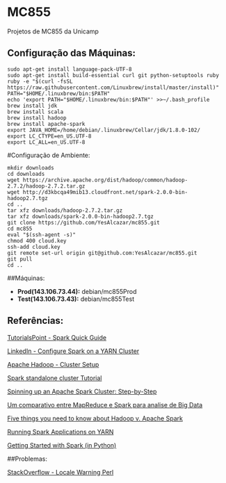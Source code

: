 # MC855

Projetos de MC855 da Unicamp

## Configuração das Máquinas:
```
sudo apt-get install language-pack-UTF-8
sudo apt-get install build-essential curl git python-setuptools ruby
ruby -e "$(curl -fsSL https://raw.githubusercontent.com/Linuxbrew/install/master/install)"
PATH="$HOME/.linuxbrew/bin:$PATH"
echo 'export PATH="$HOME/.linuxbrew/bin:$PATH"' >>~/.bash_profile
brew install jdk
brew install scala
brew install hadoop
brew install apache-spark
export JAVA_HOME=/home/debian/.linuxbrew/Cellar/jdk/1.8.0-102/
export LC_CTYPE=en_US.UTF-8
export LC_ALL=en_US.UTF-8
```

#Configuração de Ambiente:
```
mkdir downloads
cd downloads
wget https://archive.apache.org/dist/hadoop/common/hadoop-2.7.2/hadoop-2.7.2.tar.gz
wget http://d3kbcqa49mib13.cloudfront.net/spark-2.0.0-bin-hadoop2.7.tgz
cd ..
tar xfz downloads/hadoop-2.7.2.tar.gz
tar xfz downloads/spark-2.0.0-bin-hadoop2.7.tgz
git clone https://github.com/YesAlcazar/mc855.git
cd mc855
eval "$(ssh-agent -s)"
chmod 400 cloud.key
ssh-add cloud.key
git remote set-url origin git@github.com:YesAlcazar/mc855.git
git pull
cd ..

```

##Máquinas:
* **Prod(143.106.73.44):** debian/mc855Prod
* **Test(143.106.73.43):** debian/mc855Test

## Referências:

[TutorialsPoint - Spark Quick Guide](https://www.tutorialspoint.com/apache_spark/apache_spark_quick_guide.htm)

[LinkedIn - Configure Spark on a YARN Cluster](https://www.linkedin.com/pulse/how-configure-spark-cluster-yarn-artem-pichugin)

[Apache Hadoop - Cluster Setup](http://hadoop.apache.org/docs/current/hadoop-project-dist/hadoop-common/ClusterSetup.html)

[Spark standalone cluster Tutorial](http://mbonaci.github.io/mbo-spark/)

[Spinning up an Apache Spark Cluster: Step-by-Step](http://blog.insightdatalabs.com/spark-cluster-step-by-step/)

[Um comparativo entre MapReduce e Spark para analise de Big Data](https://www.infoq.com/br/articles/mapreduce-vs-spark)

[Five things you need to know about Hadoop v. Apache Spark](http://www.infoworld.com/article/3014440/big-data/five-things-you-need-to-know-about-hadoop-v-apache-spark.html)

[Running Spark Applications on YARN](https://www.cloudera.com/documentation/enterprise/5-6-x/topics/cdh_ig_running_spark_on_yarn.html)

[Getting Started with Spark (in Python)](https://districtdatalabs.silvrback.com/getting-started-with-spark-in-python)

##Problemas:

[StackOverflow - Locale Warning Perl](http://stackoverflow.com/questions/2499794/how-can-i-fix-a-locale-warning-from-perl)
